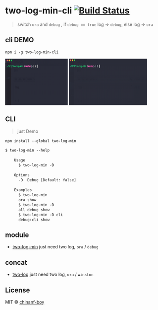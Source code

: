 # two-log-min-cli [![Build Status](https://travis-ci.org/chinanf-boy/two-log-min-cli.svg?branch=master)](https://travis-ci.org/chinanf-boy/two-log-min-cli)

> switch `ora` and `debug` , if `debug == true` log => `debug`, else log => `ora`

## cli DEMO

```
npm i -g two-log-min-cli
```

<p>
<img src="./imgs/demo1.gif" width="40%" height="150px">
<img src="./imgs/demo2.gif" width="50%" height="150px">
</p>

## CLI

> just Demo

```
npm install --global two-log-min
```

```
$ two-log-min --help

	Usage
	  $ two-log-min -D

	Options
	  -D  Debug [Default: false]

	Examples
	  $ two-log-min
	  ora show
	  $ two-log-min -D
	  all debug show
	  $ two-log-min -D cli
	  debug:cli show
```

## module

- [two-log-min](https://github.com/chinanf-boy/two-log-min) just need two log, `ora` / `debug`

## concat

- [two-log](https://github.com/chinanf-boy/two-log) just need two log, `ora` / `winston`

## License

MIT © [chinanf-boy](http://llever.com)
